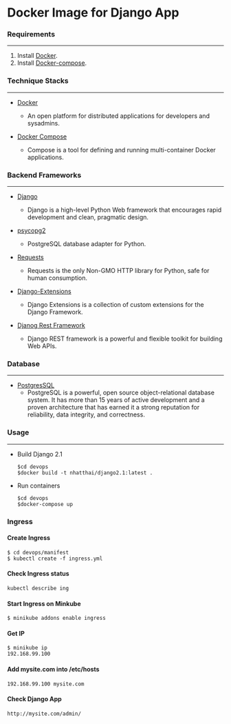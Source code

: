 # Docker Image for Django App

### Requirements
----------------
1. Install [Docker](http://docker.io).
2. Install [Docker-compose](http://docs.docker.com/compose/install/).


### Technique Stacks
---------------------
* [Docker](https://www.docker.com/)
    - An open platform for distributed applications for developers and sysadmins.

* [Docker Compose](https://docs.docker.com/compose/)
    - Compose is a tool for defining and running multi-container Docker applications.


### Backend Frameworks
-----------------------
* [Django](https://www.djangoproject.com/)
    - Django is a high-level Python Web framework that encourages rapid development and clean, pragmatic design.

* [psycopg2](https://pypi.python.org/pypi/psycopg2)
    - PostgreSQL database adapter for Python.

* [Requests](https://pypi.python.org/pypi/requests/2.11.1)
    - Requests is the only Non-GMO HTTP library for Python, safe for human consumption.

* [Django-Extensions](https://github.com/django-extensions/django-extensions)
    - Django Extensions is a collection of custom extensions for the Django Framework.

* [Djanog Rest Framework](https://www.django-rest-framework.org/)
    - Django REST framework is a powerful and flexible toolkit for building Web APIs.

### Database
-------------
* [PostgresSQL](https://www.postgresql.org/)
    - PostgreSQL is a powerful, open source object-relational database system. It has more than 15 years of active development and a proven architecture that has earned it a strong reputation for reliability, data integrity, and correctness.

### Usage
----------
- Build Django 2.1
    ```
    $cd devops
    $docker build -t nhatthai/django2.1:latest .
    ```

- Run containers
    ```
    $cd devops
    $docker-compose up
    ```

### Ingress
#### Create Ingress
```
$ cd devops/manifest
$ kubectl create -f ingress.yml
```

#### Check Ingress status
```
kubectl describe ing
```

#### Start Ingress on Minkube
```
$ minikube addons enable ingress
```

#### Get IP
```
$ minikube ip
192.168.99.100
```

#### Add mysite.com into /etc/hosts
```
192.168.99.100 mysite.com
```

#### Check Django App
```
http://mysite.com/admin/
```